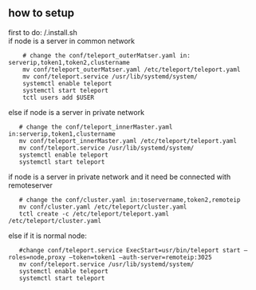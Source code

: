 ## how to setup
first to do: /.install.sh   
if node is  a server in common network
````
    # change the conf/teleport_outerMatser.yaml in:  serverip,token1,token2,clustername   
    mv conf/teleport_outerMatser.yaml /etc/teleport/teleport.yaml   
    mv conf/teleport.service /usr/lib/systemd/system/   
    systemctl enable teleport
    systemctl start teleport   
    tctl users add $USER
 ````
 else if node is a server in private network
 ````
    # change the conf/teleport_innerMaster.yaml in:serverip,token1,clustername   
    mv conf/teleport_innerMaster.yaml /etc/teleport/teleport.yaml  
    mv conf/teleport.service /usr/lib/systemd/system/   
    systemctl enable teleport
    systemctl start teleport   
 ````
if node is a server in private network and it need be connected with remoteserver 
 ```` 
    # change the conf/cluster.yaml in:toservername,token2,remoteip   
    mv conf/cluster.yaml /etc/teleport/cluster.yaml  
    tctl create -c /etc/teleport/teleport.yaml /etc/teleport/cluster.yaml  
 ````
  else if it is normal node:   
 ````
    #change conf/teleport.service ExecStart=usr/bin/teleport start —roles=node,proxy —token=token1 —auth-server=remoteip:3025
    mv conf/teleport.service /usr/lib/systemd/system/  
    systemctl enable teleport
    systemctl start teleport    
 ````
